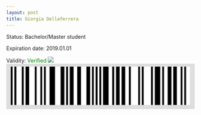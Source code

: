 ```yaml
---
layout: post
title: Giorgia Dellaferrera
---
```


Status: Bachelor/Master student

Expiration date: 2019.01.01

Validity: <font color="green"> Verified</font> 
![](/members/img/Giorgia_Dellaferrera.png)
![](/members/img/bar.png)
